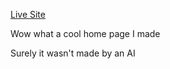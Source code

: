[Live Site](https://arshakir.github.io)

Wow what a cool home page I made

Surely it wasn't made by an AI

